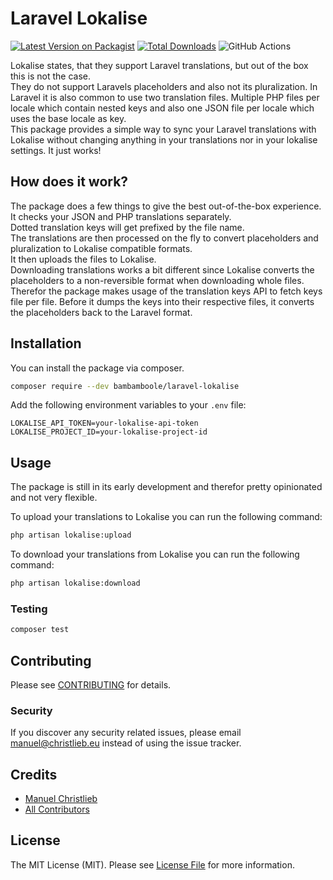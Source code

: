 # Laravel Lokalise

[![Latest Version on Packagist](https://img.shields.io/packagist/v/bambamboole/laravel-lokalise.svg?style=flat-square)](https://packagist.org/packages/bambamboole/laravel-lokalise)
[![Total Downloads](https://img.shields.io/packagist/dt/bambamboole/laravel-lokalise.svg?style=flat-square)](https://packagist.org/packages/bambamboole/laravel-lokalise)
![GitHub Actions](https://github.com/bambamboole/laravel-lokalise/actions/workflows/main.yml/badge.svg)

Lokalise states, that they support Laravel translations, but out of the box this is not the case.  
They do not support Laravels placeholders and also not its pluralization. In Laravel it is also
common to use two translation files. Multiple PHP files per locale which contain nested keys and
also one JSON file per locale which uses the base locale as key.  
This package provides a simple way to sync your Laravel translations with Lokalise without changing 
anything in your translations nor in your lokalise settings. It just works!

## How does it work?
The package does a few things to give the best out-of-the-box experience.  
It checks your JSON and PHP translations separately.   
Dotted translation keys will get prefixed by the file name.  
The translations are then processed on the fly to convert placeholders and pluralization to Lokalise compatible formats.  
It then uploads the files to Lokalise.  
Downloading translations works a bit different since Lokalise converts the placeholders to a non-reversible format
when downloading whole files.
Therefor the package makes usage of the translation keys API to fetch keys file per file. Before it dumps
the keys into their respective files, it converts the placeholders back to the Laravel format.

## Installation

You can install the package via composer.

```bash
composer require --dev bambamboole/laravel-lokalise
```

Add the following environment variables to your `.env` file:

```dotenv
LOKALISE_API_TOKEN=your-lokalise-api-token
LOKALISE_PROJECT_ID=your-lokalise-project-id
```

## Usage
The package is still in its early development and therefor pretty opinionated and not very flexible.  

To upload your translations to Lokalise you can run the following command:
```bash 
php artisan lokalise:upload
```

To download your translations from Lokalise you can run the following command:
```bash
php artisan lokalise:download
```

### Testing

```bash
composer test
```

## Contributing

Please see [CONTRIBUTING](CONTRIBUTING.md) for details.

### Security

If you discover any security related issues, please email manuel@christlieb.eu instead of using the issue tracker.

## Credits

-   [Manuel Christlieb](https://github.com/bambamboole)
-   [All Contributors](../../contributors)

## License

The MIT License (MIT). Please see [License File](LICENSE.md) for more information.

